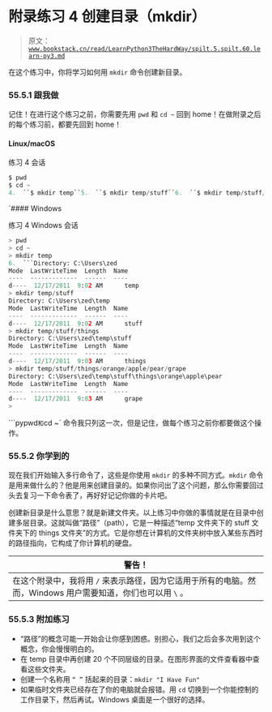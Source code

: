 # 附录练习 4 创建目录（mkdir）

> 原文：[`www.bookstack.cn/read/LearnPython3TheHardWay/spilt.5.spilt.60.learn-py3.md`](https://www.bookstack.cn/read/LearnPython3TheHardWay/spilt.5.spilt.60.learn-py3.md)

在这个练习中，你将学习如何用 `mkdir` 命令创建新目录。

### 55.5.1 跟我做

记住！在进行这个练习之前，你需要先用 `pwd` 和 `cd ~` 回到 home！在做附录之后的每个练习前，都要先回到 home！

#### Linux/macOS

练习 4 会话

```py
$ pwd
$ cd ~
4.  ``$ mkdir temp``5.  ``$ mkdir temp/stuff``6.  ``$ mkdir temp/stuff/things``7.  ``$ mkdir -p temp/stuff/things/orange/apple/pear/grape``8.  ``$``
```

 `#### Windows

练习 4 Windows 会话

```py
> pwd
> cd ~
> mkdir temp
6.  ```Directory: C:\Users\zed
Mode  LastWriteTime  Length  Name
----  -------------  ------  ----
d----  12/17/2011  9:02 AM      temp
> mkdir temp/stuff
Directory: C:\Users\zed\temp
Mode  LastWriteTime  Length  Name
----  -------------  ------  ----
d----  12/17/2011  9:02 AM      stuff
> mkdir temp/stuff/things
Directory: C:\Users\zed\temp\stuff
Mode  LastWriteTime  Length  Name
----  -------------  ------  ----
d----  12/17/2011  9:03 AM      things
> mkdir temp/stuff/things/orange/apple/pear/grape
Directory: C:\Users\zed\temp\stuff\things\orange\apple\pear
Mode  LastWriteTime  Length  Name
----  -------------  ------  ----
d----  12/17/2011  9:03 AM      grape
>
```

 ```pypwd` 和 `cd ~` 命令我只列这一次，但是记住，做每个练习之前你都要做这个操作。

### 55.5.2 你学到的

现在我们开始输入多行命令了，这些是你使用 `mkdir` 的多种不同方式。`mkdir` 命令是用来做什么的？他是用来创建目录的。如果你问出了这个问题，那么你需要回过头去复习一下命令表了，再好好记记你做的卡片吧。

创建新目录是什么意思？就是新建文件夹。以上练习中你做的事情就是在目录中创建多层目录。这就叫做“路径”（path），它是一种描述“temp 文件夹下的 stuff 文件夹下的 things 文件夹”的方式。它是你想在计算机的文件夹树中放入某些东西时的路径指向，它构成了你计算机的硬盘。

| 警告！ |
| --- |
| 在这个附录中，我将用 `/` 来表示路径，因为它适用于所有的电脑。然而，Windows 用户需要知道，你们也可以用 `\` 。 |

### 55.5.3 附加练习

*   “路径”的概念可能一开始会让你感到困惑。别担心，我们之后会多次用到这个概念，你会慢慢明白的。
*   在 temp 目录中再创建 20 个不同层级的目录。在图形界面的文件查看器中查看这些文件夹。
*   创建一个名称用 `“ ”` 括起来的目录：`mkdir "I Have Fun"`
*   如果临时文件夹已经存在了你的电脑就会报错。用 `cd` 切换到一个你能控制的工作目录下，然后再试。Windows 桌面是一个很好的选择。